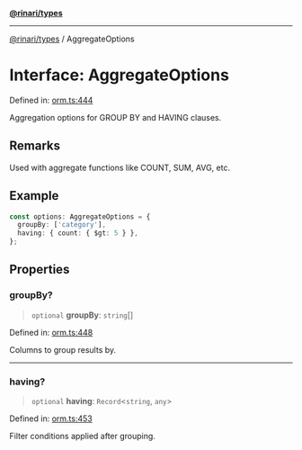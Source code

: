 [**@rinari/types**](../README.md)

---

[@rinari/types](../README.md) / AggregateOptions

# Interface: AggregateOptions

Defined in:
[orm.ts:444](https://github.com/OpenUwU/rinari/blob/b47591ce2773ace300eff92cd17a8ffd7bd0c7b7/packages/types/src/orm.ts#L444)

Aggregation options for GROUP BY and HAVING clauses.

## Remarks

Used with aggregate functions like COUNT, SUM, AVG, etc.

## Example

```typescript
const options: AggregateOptions = {
  groupBy: ['category'],
  having: { count: { $gt: 5 } },
};
```

## Properties

### groupBy?

> `optional` **groupBy**: `string`[]

Defined in:
[orm.ts:448](https://github.com/OpenUwU/rinari/blob/b47591ce2773ace300eff92cd17a8ffd7bd0c7b7/packages/types/src/orm.ts#L448)

Columns to group results by.

---

### having?

> `optional` **having**: `Record`\<`string`, `any`\>

Defined in:
[orm.ts:453](https://github.com/OpenUwU/rinari/blob/b47591ce2773ace300eff92cd17a8ffd7bd0c7b7/packages/types/src/orm.ts#L453)

Filter conditions applied after grouping.
